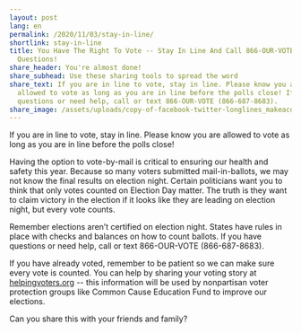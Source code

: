 ```yaml
---
layout: post
lang: en
permalink: /2020/11/03/stay-in-line/
shortlink: stay-in-line
title: You Have The Right To Vote -- Stay In Line And Call 866-OUR-VOTE With
  Questions!
share_header: You're almost done!
share_subhead: Use these sharing tools to spread the word
share_text: If you are in line to vote, stay in line. Please know you are
  allowed to vote as long as you are in line before the polls close! If you have
  questions or need help, call or text 866-OUR-VOTE (866-687-8683).
share_image: /assets/uploads/copy-of-facebook-twitter-longlines_makeacopy-2-.png
---
```

If you are in line to vote, stay in line. Please know you are allowed to vote as long as you are in line before the polls close! 

Having the option to vote-by-mail is critical to ensuring our health and safety this year. Because so many voters submitted mail-in-ballots, we may not know the final results on election night. Certain politicians want you to think that only votes counted on Election Day matter. The truth is they want to claim victory in the election if it looks like they are leading on election night, but every vote counts. 

Remember elections aren’t certified on election night. States have rules in place with checks and balances on how to count ballots. If you have questions or need help, call or text 866-OUR-VOTE (866-687-8683).

If you have already voted, remember to be patient so we can make sure every vote is counted. You can help by sharing your voting story at [helpingvoters.org](https://helpingvoters.org) -- this information will be used by nonpartisan voter protection groups like Common Cause Education Fund to improve our elections. 

Can you share this with your friends and family?